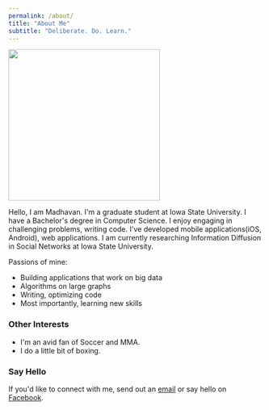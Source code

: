 ```yaml
---
permalink: /about/
title: "About Me"
subtitle: "Deliberate. Do. Learn."
---
```


<img src="{{ site.url }}{{ site.baseurl }}/assets/images/bio-photo.jpg" alt="" style="width:300px;height:300px;">

Hello, I am Madhavan. I'm a graduate student at Iowa State University. I have a Bachelor's degree in Computer Science. I enjoy engaging in challenging problems, writing code. I've developed mobile applications(iOS, Android), web applications. I am currently researching Information Diffusion in Social Networks at Iowa State University.  

Passions of mine:
- Building applications that work on big data
- Algorithms on large graphs
- Writing, optimizing code
- Most importantly, learning new skills

### Other Interests
- I'm an avid fan of Soccer and MMA.
- I do a little bit of boxing.

### Say Hello

If you'd like to connect with me, send out an [email](mailto:mdhvnrp@gmail.com) or say hello on [Facebook](https://www.facebook.com/Madhavan.RajagopalPadmanabhan).